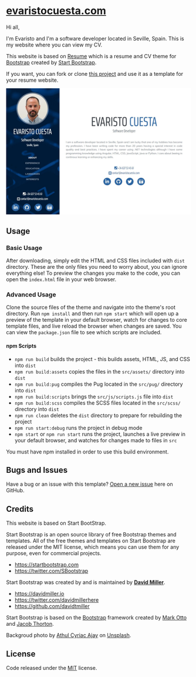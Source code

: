 # [evaristocuesta.com](https://www.evaristocuesta.com)

Hi all, 

I'm Evaristo and I'm a software developer located in Seville, Spain. This is my website where you can view my CV. 

This website is based on [Resume](https://startbootstrap.com/theme/resume/) which is a resume and CV theme for [Bootstrap](https://getbootstrap.com/) created by [Start Bootstrap](https://startbootstrap.com/). 

If you want, you can fork or clone [this project](https://github.com/evaristocuesta/evaristocuesta.com) and use it as a template for your resume website. 

[![Evaristo Cuesta Websiete](./resources/preview.jpg)](https://www.evaristocuesta.com)
## Usage

### Basic Usage

After downloading, simply edit the HTML and CSS files included with `dist` directory. These are the only files you need to worry about, you can ignore everything else! To preview the changes you make to the code, you can open the `index.html` file in your web browser.

### Advanced Usage

Clone the source files of the theme and navigate into the theme's root directory. Run `npm install` and then run `npm start` which will open up a preview of the template in your default browser, watch for changes to core template files, and live reload the browser when changes are saved. You can view the `package.json` file to see which scripts are included.

#### npm Scripts

- `npm run build` builds the project - this builds assets, HTML, JS, and CSS into `dist`
- `npm run build:assets` copies the files in the `src/assets/` directory into `dist`
- `npm run build:pug` compiles the Pug located in the `src/pug/` directory into `dist`
- `npm run build:scripts` brings the `src/js/scripts.js` file into `dist`
- `npm run build:scss` compiles the SCSS files located in the `src/scss/` directory into `dist`
- `npm run clean` deletes the `dist` directory to prepare for rebuilding the project
- `npm run start:debug` runs the project in debug mode
- `npm start` or `npm run start` runs the project, launches a live preview in your default browser, and watches for changes made to files in `src`

You must have npm installed in order to use this build environment.

## Bugs and Issues

Have a bug or an issue with this template? [Open a new issue](https://github.com/evaristocuesta/evaristocuesta.com/issues) here on GitHub. 

## Credits

This website is based on Start BootStrap. 

Start Bootstrap is an open source library of free Bootstrap themes and templates. All of the free themes and templates on Start Bootstrap are released under the MIT license, which means you can use them for any purpose, even for commercial projects.

- <https://startbootstrap.com>
- <https://twitter.com/SBootstrap>

Start Bootstrap was created by and is maintained by **[David Miller](https://davidmiller.io/)**.

- <https://davidmiller.io>
- <https://twitter.com/davidmillerhere>
- <https://github.com/davidtmiller>

Start Bootstrap is based on the [Bootstrap](https://getbootstrap.com/) framework created by [Mark Otto](https://twitter.com/mdo) and [Jacob Thorton](https://twitter.com/fat).

Backgroud photo by [Athul Cyriac Ajay](https://unsplash.com/@athulca?utm_source=unsplash&utm_medium=referral&utm_content=creditCopyText) on [Unsplash](https://unsplash.com/?utm_source=unsplash&utm_medium=referral&utm_content=creditCopyText).
  

## License

Code released under the [MIT](https://github.com/evaristocuesta/evaristocuesta.com/blob/master/LICENSE) license.
